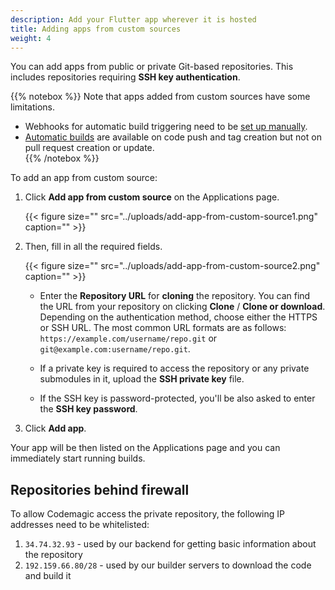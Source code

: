 ```yaml
---
description: Add your Flutter app wherever it is hosted
title: Adding apps from custom sources
weight: 4
---
```


You can add apps from public or private Git-based repositories. This includes repositories requiring **SSH key authentication**. 

{{% notebox %}}
Note that apps added from custom sources have some limitations.

* Webhooks for automatic build triggering need to be [set up manually](../building/automatic-build-triggering/#webhooks).
* [Automatic builds](../building/automatic-build-triggering) are available on code push and tag creation but not on pull request creation or update.   
{{% /notebox %}}

To add an app from custom source:

1. Click **Add app from custom source** on the Applications page.

    {{< figure size="" src="../uploads/add-app-from-custom-source1.png" caption="" >}}

2. Then, fill in all the required fields.

    {{< figure size="" src="../uploads/add-app-from-custom-source2.png" caption="" >}}

    * Enter the **Repository URL** for **cloning** the repository. You can find the URL from your repository on clicking **Clone** / **Clone or download**. Depending on the authentication method, choose either the HTTPS or SSH URL. The most common URL formats are as follows:
    `https://example.com/username/repo.git` or `git@example.com:username/repo.git`. 

    * If a private key is required to access the repository or any private submodules in it, upload the **SSH private key** file.

    * If the SSH key is password-protected, you'll be also asked to enter the **SSH key password**.

3. Click **Add app**.

Your app will be then listed on the Applications page and you can immediately start running builds.

## Repositories behind firewall

To allow Codemagic access the private repository, the following IP addresses need to be whitelisted:

1. `34.74.32.93` - used by our backend for getting basic information about the repository
2. `192.159.66.80/28` - used by our builder servers to download the code and build it
